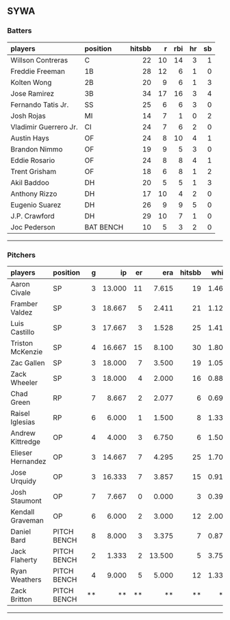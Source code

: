 ## SYWA

### Batters

 
|players               |position  | hitsbb|  r| rbi| hr| sb| 
|:---------------------|:---------|------:|--:|---:|--:|--:| 
|Willson Contreras     |C         |     22| 10|  14|  3|  1| 
|Freddie Freeman       |1B        |     28| 12|   6|  1|  0| 
|Kolten Wong           |2B        |     20|  9|   6|  1|  3| 
|Jose Ramirez          |3B        |     34| 17|  16|  3|  4| 
|Fernando Tatis Jr.    |SS        |     25|  6|   6|  3|  0| 
|Josh Rojas            |MI        |     14|  7|   1|  0|  2| 
|Vladimir Guerrero Jr. |CI        |     24|  7|   6|  2|  0| 
|Austin Hays           |OF        |     24|  8|  10|  4|  1| 
|Brandon Nimmo         |OF        |     19|  9|   5|  3|  0| 
|Eddie Rosario         |OF        |     24|  8|   8|  4|  1| 
|Trent Grisham         |OF        |     18|  6|   8|  1|  2| 
|Akil Baddoo           |DH        |     20|  5|   5|  1|  3| 
|Anthony Rizzo         |DH        |     17| 10|   4|  2|  0| 
|Eugenio Suarez        |DH        |     26|  9|   9|  5|  0| 
|J.P. Crawford         |DH        |     29| 10|   7|  1|  0| 
|Joc Pederson          |BAT BENCH |     10|  5|   3|  2|  0| 


* * *

### Pitchers

 
|players           |position    |  g|     ip| er|    era| hitsbb|  whip| so|  w| sv| 
|:-----------------|:-----------|--:|------:|--:|------:|------:|-----:|--:|--:|--:| 
|Aaron Civale      |SP          |  3| 13.000| 11|  7.615|     19| 1.462| 10|  1|  0| 
|Framber Valdez    |SP          |  3| 18.667|  5|  2.411|     21| 1.125| 16|  1|  0| 
|Luis Castillo     |SP          |  3| 17.667|  3|  1.528|     25| 1.415| 21|  1|  0| 
|Triston McKenzie  |SP          |  4| 16.667| 15|  8.100|     30| 1.800| 16|  1|  0| 
|Zac Gallen        |SP          |  3| 18.000|  7|  3.500|     19| 1.056| 21|  2|  0| 
|Zack Wheeler      |SP          |  3| 18.000|  4|  2.000|     16| 0.889| 22|  1|  0| 
|Chad Green        |RP          |  7|  8.667|  2|  2.077|      6| 0.692| 11|  3|  0| 
|Raisel Iglesias   |RP          |  6|  6.000|  1|  1.500|      8| 1.333|  7|  0|  3| 
|Andrew Kittredge  |OP          |  4|  4.000|  3|  6.750|      6| 1.500|  4|  1|  2| 
|Elieser Hernandez |OP          |  3| 14.667|  7|  4.295|     25| 1.705| 16|  0|  0| 
|Jose Urquidy      |OP          |  3| 16.333|  7|  3.857|     15| 0.918| 15|  2|  0| 
|Josh Staumont     |OP          |  7|  7.667|  0|  0.000|      3| 0.391|  6|  1|  0| 
|Kendall Graveman  |OP          |  6|  6.000|  2|  3.000|     12| 2.000|  7|  0|  0| 
|Daniel Bard       |PITCH BENCH |  8|  8.000|  3|  3.375|      7| 0.875|  8|  0|  0| 
|Jack Flaherty     |PITCH BENCH |  2|  1.333|  2| 13.500|      5| 3.750|  2|  0|  0| 
|Ryan Weathers     |PITCH BENCH |  4|  9.000|  5|  5.000|     12| 1.333|  8|  0|  0| 
|Zack Britton      |PITCH BENCH | **|     **| **|     **|     **|    **| **| **| **| 


* * *



